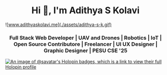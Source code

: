 <h1 align="center">Hi 👋, I'm Adithya S Kolavi</h1>

![www.adithyaskolavi.me](./assets/adithya-s-k.gif)

<h3 align="center">Full Stack Web Developer | UAV and Drones | Robotics | IoT | Open Source Contributore | Freelancer | UI UX Designer | Graphic Designer | PESU CSE '25</h3>

[![An image of @savatar's Holopin badges, which is a link to view their full Holopin profile](https://holopin.me/savatar)](https://holopin.io/@savatar)
